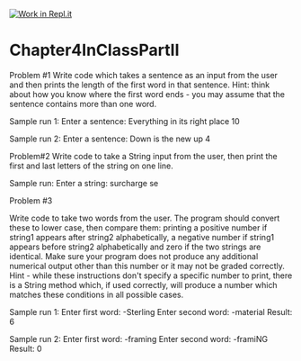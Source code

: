 [![Work in Repl.it](https://classroom.github.com/assets/work-in-replit-14baed9a392b3a25080506f3b7b6d57f295ec2978f6f33ec97e36a161684cbe9.svg)](https://classroom.github.com/online_ide?assignment_repo_id=3902478&assignment_repo_type=AssignmentRepo)
# Chapter4InClassPartII


Problem #1
Write code which takes a sentence as an input from the user and then prints the length of the first word in that sentence.
Hint: think about how you know where the first word ends - you may assume that the sentence contains more than one word.

Sample run 1:
Enter a sentence:
Everything in its right place
10

Sample run 2:
Enter a sentence:
Down is the new up
4

Problem#2
Write code to take a String input from the user, then print the first and last letters of the string on one line.

Sample run:
Enter a string:
surcharge
se

Problem #3

Write code to take two words from the user. The program should convert these to lower case, then compare them: printing a positive number if string1 appears after string2 alphabetically, a negative number if string1 appears before string2 alphabetically and zero if the two strings are identical. Make sure your program does not produce any additional numerical output other than this number or it may not be graded correctly.
Hint - while these instructions don't specify a specific number to print, there is a String method which, if used correctly, will produce a number which matches these conditions in all possible cases.

Sample run 1:
Enter first word:
-Sterling
Enter second word:
-material
Result: 6

Sample run 2:
Enter first word:
-framing
Enter second word:
-framiNG
Result: 0

